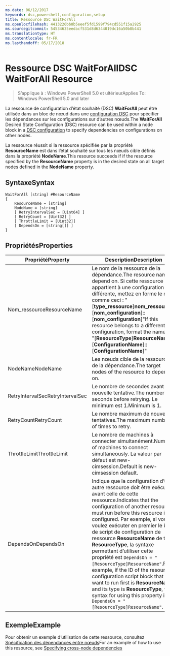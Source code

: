 ```yaml
---
ms.date: 06/12/2017
keywords: dsc,powershell,configuration,setup
title: Ressource DSC WaitForAll
ms.openlocfilehash: 4413220bb0b5eeef5fd1599f794cd551f15a2925
ms.sourcegitcommit: 54534635eedacf531d8d6344019dc16a50b8b441
ms.translationtype: HT
ms.contentlocale: fr-FR
ms.lasthandoff: 05/17/2018
---
```

# <a name="dsc-waitforall-resource"></a><span data-ttu-id="975fc-103">Ressource DSC WaitForAll</span><span class="sxs-lookup"><span data-stu-id="975fc-103">DSC WaitForAll Resource</span></span>

> <span data-ttu-id="975fc-104">S’applique à : Windows PowerShell 5.0 et ultérieur</span><span class="sxs-lookup"><span data-stu-id="975fc-104">Applies To: Windows PowerShell 5.0 and later</span></span>

<span data-ttu-id="975fc-105">La ressource de configuration d’état souhaité (DSC) **WaitForAll** peut être utilisée dans un bloc de nœud dans une [configuration DSC](configurations.md) pour spécifier les dépendances sur les configurations sur d’autres nœuds.</span><span class="sxs-lookup"><span data-stu-id="975fc-105">The **WaitForAll** Desired State Configuration (DSC) resource can be used within a node block in a [DSC configuration](configurations.md) to specify dependencies on configurations on other nodes.</span></span>

<span data-ttu-id="975fc-106">La ressource réussit si la ressource spécifiée par la propriété **ResourceName** est dans l’état souhaité sur tous les nœuds cible définis dans la propriété **NodeName**.</span><span class="sxs-lookup"><span data-stu-id="975fc-106">This resource succeeds if if the resource specified by the **ResourceName** property is in the desired state on all target nodes defined in the **NodeName** property.</span></span>


## <a name="syntax"></a><span data-ttu-id="975fc-107">Syntaxe</span><span class="sxs-lookup"><span data-stu-id="975fc-107">Syntax</span></span>

```
WaitForAll [string] #ResourceName
{
    ResourceName = [string]
    NodeName = [string]
    [ RetryIntervalSec = [Uint64] ]
    [ RetryCount = [Uint32] ]
    [ ThrottleLimit = [Uint32]]
    [ DependsOn = [string[]] ]
}
```

## <a name="properties"></a><span data-ttu-id="975fc-108">Propriétés</span><span class="sxs-lookup"><span data-stu-id="975fc-108">Properties</span></span>

|  <span data-ttu-id="975fc-109">Propriété</span><span class="sxs-lookup"><span data-stu-id="975fc-109">Property</span></span>  |  <span data-ttu-id="975fc-110">Description</span><span class="sxs-lookup"><span data-stu-id="975fc-110">Description</span></span>   |
|---|---|
| <span data-ttu-id="975fc-111">Nom_ressource</span><span class="sxs-lookup"><span data-stu-id="975fc-111">ResourceName</span></span>| <span data-ttu-id="975fc-112">Le nom de la ressource de la dépendance.</span><span class="sxs-lookup"><span data-stu-id="975fc-112">The resource name to depend on.</span></span> <span data-ttu-id="975fc-113">Si cette ressource appartient à une configuration différente, mettez en forme le nom comme ceci : "[__type_ressource__]__nom_ressource__::[__nom_configuration__]::[__nom_configuration__]"</span><span class="sxs-lookup"><span data-stu-id="975fc-113">If this resource belongs to a different configuration, format the name as "[__ResourceType__]__ResourceName__::[__ConfigurationName__]::[__ConfigurationName__]"</span></span>|
| <span data-ttu-id="975fc-114">NodeName</span><span class="sxs-lookup"><span data-stu-id="975fc-114">NodeName</span></span>| <span data-ttu-id="975fc-115">Les nœuds cible de la ressource de la dépendance.</span><span class="sxs-lookup"><span data-stu-id="975fc-115">The target nodes of the resource to depend on.</span></span>|
| <span data-ttu-id="975fc-116">RetryIntervalSec</span><span class="sxs-lookup"><span data-stu-id="975fc-116">RetryIntervalSec</span></span>| <span data-ttu-id="975fc-117">Le nombre de secondes avant la nouvelle tentative.</span><span class="sxs-lookup"><span data-stu-id="975fc-117">The number of seconds before retrying.</span></span> <span data-ttu-id="975fc-118">Le minimum est 1.</span><span class="sxs-lookup"><span data-stu-id="975fc-118">Minimum is 1.</span></span>|
| <span data-ttu-id="975fc-119">RetryCount</span><span class="sxs-lookup"><span data-stu-id="975fc-119">RetryCount</span></span>| <span data-ttu-id="975fc-120">Le nombre maximum de nouvelles tentatives.</span><span class="sxs-lookup"><span data-stu-id="975fc-120">The maximum number of times to retry.</span></span>|
| <span data-ttu-id="975fc-121">ThrottleLimit</span><span class="sxs-lookup"><span data-stu-id="975fc-121">ThrottleLimit</span></span>| <span data-ttu-id="975fc-122">Le nombre de machines à connecter simultanément.</span><span class="sxs-lookup"><span data-stu-id="975fc-122">Number of machines to connect simultaneously.</span></span> <span data-ttu-id="975fc-123">La valeur par défaut est new-cimsession.</span><span class="sxs-lookup"><span data-stu-id="975fc-123">Default is new-cimsession default.</span></span>|
| <span data-ttu-id="975fc-124">DependsOn</span><span class="sxs-lookup"><span data-stu-id="975fc-124">DependsOn</span></span> | <span data-ttu-id="975fc-125">Indique que la configuration d’une autre ressource doit être exécutée avant celle de cette ressource.</span><span class="sxs-lookup"><span data-stu-id="975fc-125">Indicates that the configuration of another resource must run before this resource is configured.</span></span> <span data-ttu-id="975fc-126">Par exemple, si vous voulez exécuter en premier le bloc de script de configuration de ressource __ResourceName__ de type __ResourceType__, la syntaxe permettant d’utiliser cette propriété est `DependsOn = "[ResourceType]ResourceName"`.</span><span class="sxs-lookup"><span data-stu-id="975fc-126">For example, if the ID of the resource configuration script block that you want to run first is __ResourceName__ and its type is __ResourceType__, the syntax for using this property is `DependsOn = "[ResourceType]ResourceName"`.</span></span>|


## <a name="example"></a><span data-ttu-id="975fc-127">Exemple</span><span class="sxs-lookup"><span data-stu-id="975fc-127">Example</span></span>

<span data-ttu-id="975fc-128">Pour obtenir un exemple d’utilisation de cette ressource, consultez [Spécification des dépendances entre nœuds](crossNodeDependencies.md)</span><span class="sxs-lookup"><span data-stu-id="975fc-128">For an example of how to use this resource, see [Specifying cross-node dependencies](crossNodeDependencies.md)</span></span>